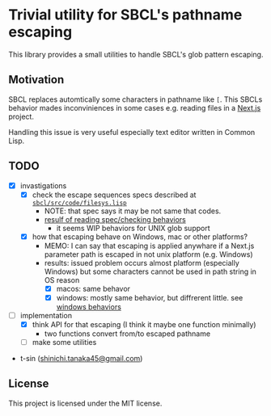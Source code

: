 # Trivial utility for SBCL's pathname escaping

This library provides a small utilities to handle SBCL's glob pattern escaping.

## Motivation

SBCL replaces automtically some characters in pathname like `[`. This SBCLs behavior mades inconviniences in some cases e.g. reading files in a [Next.js](https://nextjs.org) project.

Handling this issue is very useful especially text editor written in Common Lisp.

## TODO

- [x] invastigations
    - [x] check the escape sequences specs described at [`sbcl/src/code/filesys.lisp`](https://github.com/sbcl/sbcl/blob/master/src/code/filesys.lisp)
        - NOTE: that spec says it may be not same that codes.
        - [resulf of reading spec/checking behaviors](doc/filesys-escape-sequences.md)
            - it seems WIP behaviors for UNIX glob support
    - [x] how that escaping behave on Windows, mac or other platforms?
        - MEMO: I can say that escaping is applied anywhare if a Next.js parameter path is escaped in not unix platform (e.g. Windows)
        - results: issued problem occurs almost platform (especially Windows) but some characters cannot be used in path string in OS reason
            - [x] macos: same behavor
            - [x] windows: mostly same behavior, but diffrerent little. see [windows behaviors](doc/behaviors-on-windows.md)
- [ ] implementation
    - [x] think API for that escaping (I think it maybe one function minimally)
        - two functions convert from/to escaped pathname
    - [ ] make some utilities

- t-sin (<shinichi.tanaka45@gmail.com>)

## License

This project is licensed under the MIT license.

